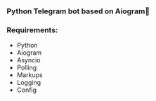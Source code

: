 ### Python Telegram bot based on Aiogram🤖
### Requirements:
 - Python
 - Aiogram
 - Asyncio
 - Polling
 - Markups
 - Logging
 - Config


